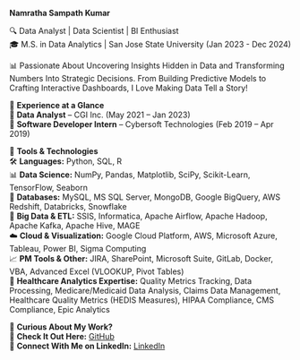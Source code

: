 **Namratha Sampath Kumar** 

🔍 Data Analyst | Data Scientist | BI Enthusiast  
🎓 M.S. in Data Analytics | San Jose State University (Jan 2023 - Dec 2024)  

📊 Passionate About Uncovering Insights Hidden in Data and Transforming Numbers Into Strategic Decisions. From Building Predictive Models to Crafting Interactive Dashboards, I Love Making Data Tell a Story!  

🔹 **Experience at a Glance**  
📌 **Data Analyst** – CGI Inc. (May 2021 – Jan 2023)  
📌 **Software Developer Intern** – Cybersoft Technologies (Feb 2019 – Apr 2019)  

🔹 **Tools & Technologies**  
🛠 **Languages:** Python, SQL, R  
📊 **Data Science:** NumPy, Pandas, Matplotlib, SciPy, Scikit-Learn, TensorFlow, Seaborn  
💾 **Databases:** MySQL, MS SQL Server, MongoDB, Google BigQuery, AWS Redshift, Databricks, Snowflake  
🚀 **Big Data & ETL:** SSIS, Informatica, Apache Airflow, Apache Hadoop, Apache Kafka, Apache Hive, MAGE  
☁️ **Cloud & Visualization:** Google Cloud Platform, AWS, Microsoft Azure, Tableau, Power BI, Sigma Computing  
📈 **PM Tools & Other:** JIRA, SharePoint, Microsoft Suite, GitLab, Docker, VBA, Advanced Excel (VLOOKUP, Pivot Tables)  
🏥 **Healthcare Analytics Expertise:** Quality Metrics Tracking, Data Processing, Medicare/Medicaid Data Analysis, Claims Data Management, Healthcare Quality Metrics (HEDIS Measures), HIPAA Compliance, CMS Compliance, Epic Analytics  

🔹 **Curious About My Work?**  
🚀 **Check It Out Here:** [GitHub](https://github.com/NamrathaSampath?tab=repositories)  
🔗 **Connect With Me on LinkedIn:** [LinkedIn](https://www.linkedin.com/in/namratha1911/)  
